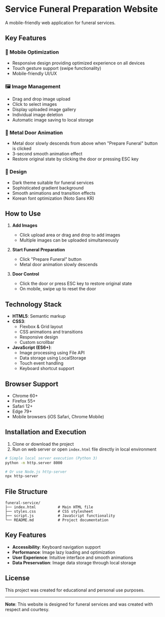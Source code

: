 # Service Funeral Preparation Website

A mobile-friendly web application for funeral services.

## Key Features

### 📱 Mobile Optimization
- Responsive design providing optimized experience on all devices
- Touch gesture support (swipe functionality)
- Mobile-friendly UI/UX

### 🖼️ Image Management
- Drag and drop image upload
- Click to select images
- Display uploaded image gallery
- Individual image deletion
- Automatic image saving to local storage

### 🚪 Metal Door Animation
- Metal door slowly descends from above when "Prepare Funeral" button is clicked
- 3-second smooth animation effect
- Restore original state by clicking the door or pressing ESC key

### 🎨 Design
- Dark theme suitable for funeral services
- Sophisticated gradient background
- Smooth animations and transition effects
- Korean font optimization (Noto Sans KR)

## How to Use

1. **Add Images**
   - Click upload area or drag and drop to add images
   - Multiple images can be uploaded simultaneously

2. **Start Funeral Preparation**
   - Click "Prepare Funeral" button
   - Metal door animation slowly descends

3. **Door Control**
   - Click the door or press ESC key to restore original state
   - On mobile, swipe up to reset the door

## Technology Stack

- **HTML5**: Semantic markup
- **CSS3**: 
  - Flexbox & Grid layout
  - CSS animations and transitions
  - Responsive design
  - Custom scrollbar
- **JavaScript (ES6+)**:
  - Image processing using File API
  - Data storage using LocalStorage
  - Touch event handling
  - Keyboard shortcut support

## Browser Support

- Chrome 60+
- Firefox 55+
- Safari 12+
- Edge 79+
- Mobile browsers (iOS Safari, Chrome Mobile)

## Installation and Execution

1. Clone or download the project
2. Run on web server or open `index.html` file directly in local environment

```bash
# Simple local server execution (Python 3)
python -m http.server 8000

# Or use Node.js http-server
npx http-server
```

## File Structure

```
funeral-service/
├── index.html          # Main HTML file
├── styles.css          # CSS stylesheet
├── script.js           # JavaScript functionality
└── README.md           # Project documentation
```

## Key Features

- **Accessibility**: Keyboard navigation support
- **Performance**: Image lazy loading and optimization
- **User Experience**: Intuitive interface and smooth animations
- **Data Preservation**: Image data storage through local storage

## License

This project was created for educational and personal use purposes.

---

**Note**: This website is designed for funeral services and was created with respect and courtesy. 